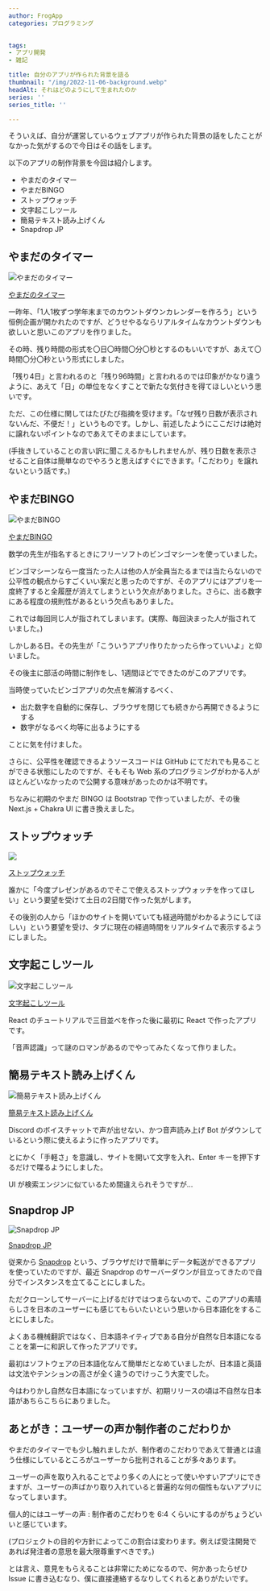 ```yaml
---
author: FrogApp
categories: プログラミング

 
tags:
- アプリ開発
- 雑記

title: 自分のアプリが作られた背景を語る
thumbnail: "/img/2022-11-06-background.webp"
headAlt: それはどのようにして生まれたのか
series: ''
series_title: ''

---
```

そういえば、自分が運営しているウェブアプリが作られた背景の話をしたことがなかった気がするので今日はその話をします。

以下のアプリの制作背景を今回は紹介します。

* やまだのタイマー
* やまだBINGO
* ストップウォッチ
* 文字起こしツール
* 簡易テキスト読み上げくん
* Snapdrop JP

## やまだのタイマー

![やまだのタイマー](/img/2022-11-06-timer.webp)

[やまだのタイマー](https://timer.frogapp.net)

一昨年、「1人1枚ずつ学年末までのカウントダウンカレンダーを作ろう」という恒例企画が開かれたのですが、どうせやるならリアルタイムなカウントダウンも欲しいと思いこのアプリを作りました。

その時、残り時間の形式を〇日〇時間〇分〇秒とするのもいいですが、あえて〇時間〇分〇秒という形式にしました。

「残り4日」と言われるのと「残り96時間」と言われるのでは印象がかなり違うように、あえて「日」の単位をなくすことで新たな気付きを得てほしいという思いです。

ただ、この仕様に関してはたびたび指摘を受けます。「なぜ残り日数が表示されないんだ、不便だ！」というものです。しかし、前述したようにここだけは絶対に譲れないポイントなのであえてそのままにしています。

(手抜きしていることの言い訳に聞こえるかもしれませんが、残り日数を表示させること自体は簡単なのでやろうと思えばすぐにできます。「こだわり」を譲れないという話です。)

## やまだBINGO

![やまだBINGO](/img/2022-11-06-bingo.webp)

[やまだBINGO](https://bingo.frogapp.net)

数学の先生が指名するときにフリーソフトのビンゴマシーンを使っていました。

ビンゴマシーンなら一度当たった人は他の人が全員当たるまでは当たらないので公平性の観点からすごくいい案だと思ったのですが、そのアプリにはアプリを一度終了すると全履歴が消えてしまうという欠点がありました。さらに、出る数字にある程度の規則性があるという欠点もありました。

これでは毎回同じ人が指されてしまいます。(実際、毎回決まった人が指されていました。)

しかしある日。その先生が「こういうアプリ作りたかったら作っていいよ」と仰いました。

その後主に部活の時間に制作をし、1週間ほどでできたのがこのアプリです。

当時使っていたビンゴアプリの欠点を解消するべく、

* 出た数字を自動的に保存し、ブラウザを閉じても続きから再開できるようにする
* 数字がなるべく均等に出るようにする

ことに気を付けました。

さらに、公平性を確認できるようソースコードは GitHub にてだれでも見ることができる状態にしたのですが、そもそも Web 系のプログラミングがわかる人がほとんどいなかったので公開する意味があったのかは不明です。

ちなみに初期のやまだ BINGO は Bootstrap で作っていましたが、その後 Next.js + Chakra UI に書き換えました。

## ストップウォッチ

![](/img/2022-11-06-stopwatch.webp)

[ストップウォッチ](https://stopwatch.frogapp.net)

誰かに「今度プレゼンがあるのでそこで使えるストップウォッチを作ってほしい」という要望を受けて土日の2日間で作った気がします。

その後別の人から「ほかのサイトを開いていても経過時間がわかるようにしてほしい」という要望を受け、タブに現在の経過時間をリアルタイムで表示するようにしました。

## 文字起こしツール

![文字起こしツール](/img/2022-11-06-speech.webp)

[文字起こしツール](https://speech.frogapp.net)

React のチュートリアルで三目並べを作った後に最初に React で作ったアプリです。

「音声認識」って謎のロマンがあるのでやってみたくなって作りました。

## 簡易テキスト読み上げくん

![簡易テキスト読み上げくん](/img/2022-11-06-read.webp)

[簡易テキスト読み上げくん](https://read.frogapp.net)

Discord のボイスチャットで声が出せない、かつ音声読み上げ Bot がダウンしているという際に使えるように作ったアプリです。

とにかく「手軽さ」を意識し、サイトを開いて文字を入れ、Enter キーを押下するだけで喋るようにしました。

UI が検索エンジンに似ているため間違えられそうですが…

## Snapdrop JP

![Snapdrop JP](/img/2022-11-06-snapdrop-jp.webp)

[Snapdrop JP](https://share.frogapp.net)

従来から <a href="https://snapdrop.net/" target="_blank" rel="noopener noreferrer">Snapdrop</a> という、ブラウザだけで簡単にデータ転送ができるアプリを使っていたのですが、最近 Snapdrop のサーバーダウンが目立ってきたので自分でインスタンスを立てることにしました。

ただクローンしてサーバーに上げるだけではつまらないので、このアプリの素晴らしさを日本のユーザーにも感じてもらいたいという思いから日本語化をすることにしました。

よくある機械翻訳ではなく、日本語ネイティブである自分が自然な日本語になることを第一に和訳して作ったアプリです。

最初はソフトウェアの日本語化なんて簡単だとなめていましたが、日本語と英語は文法やテンションの高さが全く違うのでけっこう大変でした。

今はわりかし自然な日本語になっていますが、初期リリースの頃は不自然な日本語があちらこちらにありました。

## あとがき：ユーザーの声か制作者のこだわりか

やまだのタイマーでも少し触れましたが、制作者のこだわりであえて普通とは違う仕様にしているところがユーザーから批判されることが多々あります。

ユーザーの声を取り入れることでより多くの人にとって使いやすいアプリにできますが、ユーザーの声ばかり取り入れていると普遍的な何の個性もないアプリになってしまいます。

個人的にはユーザーの声 : 制作者のこだわりを 6:4 くらいにするのがちょうどいいと感じています。

(プロジェクトの目的や方針によってこの割合は変わります。例えば受注開発であれば発注者の意思を最大限尊重すべきです。)

とは言え、意見をもらえることは非常にためになるので、何かあったらぜひ Issue に書き込むなり、僕に直接連絡するなりしてくれるとありがたいです。